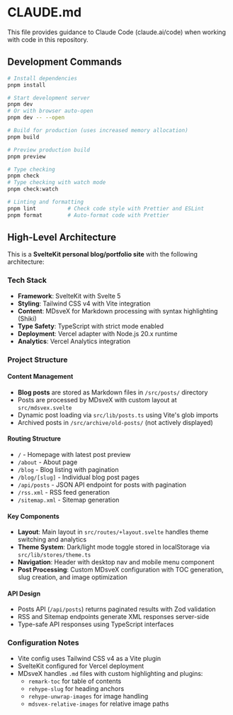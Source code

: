 # CLAUDE.md

This file provides guidance to Claude Code (claude.ai/code) when working with code in this repository.

## Development Commands

```bash
# Install dependencies
pnpm install

# Start development server
pnpm dev
# Or with browser auto-open
pnpm dev -- --open

# Build for production (uses increased memory allocation)
pnpm build

# Preview production build
pnpm preview

# Type checking
pnpm check
# Type checking with watch mode
pnpm check:watch

# Linting and formatting
pnpm lint          # Check code style with Prettier and ESLint
pnpm format        # Auto-format code with Prettier
```

## High-Level Architecture

This is a **SvelteKit personal blog/portfolio site** with the following architecture:

### Tech Stack
- **Framework**: SvelteKit with Svelte 5
- **Styling**: Tailwind CSS v4 with Vite integration
- **Content**: MDsveX for Markdown processing with syntax highlighting (Shiki)
- **Type Safety**: TypeScript with strict mode enabled
- **Deployment**: Vercel adapter with Node.js 20.x runtime
- **Analytics**: Vercel Analytics integration

### Project Structure

#### Content Management
- **Blog posts** are stored as Markdown files in `/src/posts/` directory
- Posts are processed by MDsveX with custom layout at `src/mdsvex.svelte`
- Dynamic post loading via `src/lib/posts.ts` using Vite's glob imports
- Archived posts in `/src/archive/old-posts/` (not actively displayed)

#### Routing Structure
- `/` - Homepage with latest post preview
- `/about` - About page
- `/blog` - Blog listing with pagination
- `/blog/[slug]` - Individual blog post pages
- `/api/posts` - JSON API endpoint for posts with pagination
- `/rss.xml` - RSS feed generation
- `/sitemap.xml` - Sitemap generation

#### Key Components
- **Layout**: Main layout in `src/routes/+layout.svelte` handles theme switching and analytics
- **Theme System**: Dark/light mode toggle stored in localStorage via `src/lib/stores/theme.ts`
- **Navigation**: Header with desktop nav and mobile menu component
- **Post Processing**: Custom MDsveX configuration with TOC generation, slug creation, and image optimization

#### API Design
- Posts API (`/api/posts`) returns paginated results with Zod validation
- RSS and Sitemap endpoints generate XML responses server-side
- Type-safe API responses using TypeScript interfaces

### Configuration Notes
- Vite config uses Tailwind CSS v4 as a Vite plugin
- SvelteKit configured for Vercel deployment
- MDsveX handles `.md` files with custom highlighting and plugins:
  - `remark-toc` for table of contents
  - `rehype-slug` for heading anchors
  - `rehype-unwrap-images` for image handling
  - `mdsvex-relative-images` for relative image paths